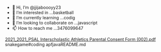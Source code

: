 - 👋 Hi, I’m @jjijaboooyy23
- 👀 I’m interested in ...basketball
- 🌱 I’m currently learning ...codig
- 💞️ I’m looking to collaborate on ...javascript
- 📫 How to reach me ...3476099647

[2021_2021_PSAL Interscholastic Athletics Parental Consent Form (002).pdf](https://github.com/jjijaboooyy23/jjijaboooyy23/files/12178562/2021_2021_PSAL.Interscholastic.Athletics.Parental.Consent.Form.002.pdf)
snakegame#coding apfjavaREADME.md<!---
jjijaboooyy23/jjijaboooyy23 is a ✨ special ✨ repository because its `README.md` (this file) appears on your GitHub profile.
You can click the Preview link to take a look at your changes.
--->
